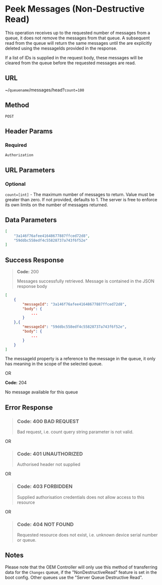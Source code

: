 # Peek Messages (Non-Destructive Read)

This operation receives up to the requested number of messages from a queue, it
does not remove the messages from that queue. A subsequent read from the queue
will return the same messages until the are explicitly deleted using the
messageIds provided in the response.

If a list of IDs is supplied in the request body, these messages will be cleared
from the queue before the requested messages are read.

## URL

~/`queuename`/messages/head?`count=100`

## Method

`POST`

## Header Params

### Required

`Authorization`

## URL Parameters

### Optional

`count=[int]` - The maximum number of messages to return. Value must
be greater than zero. If not provided, defaults to 1. The server is free to
enforce its own limits on the number of messages returned.

## Data Parameters

````json
[
    "3a146f76afee41648677887ffced72d8",
    "59ddbc558edf4c55828737a743f6f52e"
]
````

## Success Response

> **Code:** 200
>
> Messages successfully retrieved. Message is contained in the JSON response body

````json
[
    {
        "messageId": "3a146f76afee41648677887ffced72d8",
        "body": {
            ...
        }
    },{
        "messageId": "59ddbc558edf4c55828737a743f6f52e",
        "body": {
            ...
        }
    }
]
````

The messageId property is a reference to the message in the queue, it only has
meaning in the scope of the selected queue.

OR

**Code:** 204

No message available for this queue

## Error Response

> ### **Code:** 400 BAD REQUEST
>
> Bad request, i.e. count query string parameter is not valid.

OR

> ### **Code:** 401 UNAUTHORIZED
>
> Authorised header not supplied

OR

> ### **Code:** 403 FORBIDDEN
>
> Supplied authorisation credentials does not allow access to this resource

OR

> ### **Code:** 404 NOT FOUND
>
> Requested resource does not exist, i.e. unknown device serial number or
queue.

## Notes

Please note that the OEM Controller will only use this method of transferring data for the `Changes` queue, if the "NonDestructiveRead" feature is set in the boot config. Other queues use the "Server Queue Destructive Read".

